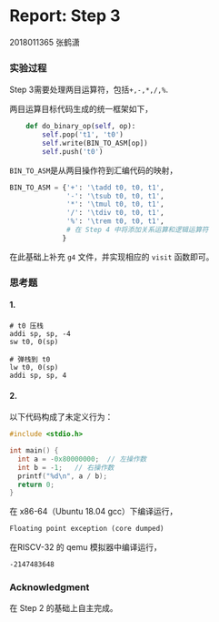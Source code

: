 # Report: Step 3

2018011365 张鹤潇 

### 实验过程

Step 3需要处理两目运算符，包括`+,-,*,/,%`.

两目运算目标代码生成的统一框架如下，

```python
    def do_binary_op(self, op):
        self.pop('t1', 't0')
        self.write(BIN_TO_ASM[op])
        self.push('t0')
```

`BIN_TO_ASM`是从两目操作符到汇编代码的映射，

```python
BIN_TO_ASM = {'+': '\tadd t0, t0, t1',
              '-': '\tsub t0, t0, t1',
              '*': '\tmul t0, t0, t1',
              '/': '\tdiv t0, t0, t1',
              '%': '\trem t0, t0, t1',
              # 在 Step 4 中将添加关系运算和逻辑运算符
             }
```

在此基础上补充 `g4` 文件，并实现相应的 `visit` 函数即可。

### 思考题


#### 1.

```assembly
# t0 压栈
addi sp, sp, -4
sw t0, 0(sp)

# 弹栈到 t0
lw t0, 0(sp)
addi sp, sp, 4
```

#### 2.

以下代码构成了未定义行为：

```c
#include <stdio.h>

int main() {
  int a = -0x80000000;	// 左操作数
  int b = -1;	// 右操作数
  printf("%d\n", a / b);
  return 0;
}
```

在 x86-64（Ubuntu 18.04  gcc）下编译运行，

```reStructuredText
Floating point exception (core dumped)
```

在RISCV-32 的 qemu 模拟器中编译运行，

```
-2147483648
```

### Acknowledgment

在 Step 2 的基础上自主完成。

